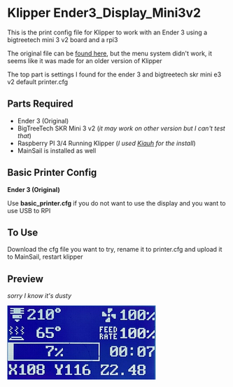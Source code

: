 # Klipper Ender3_Display_Mini3v2
This is the print config file for Klipper to work with an Ender 3 using a bigtreetech mini 3 v2 board and a rpi3


The original file can be [found here](https://gist.github.com/arabisaldrin/502a73786fe1e7af83754a0be07949a3), but the menu system didn't work, it seems like it was made for an older version of Klipper

The top part is settings I found for the ender 3 and bigtreetech skr mini e3 v2 default printer.cfg

## Parts Required
- Ender 3 (Original)
- BigTreeTech SKR Mini 3 v2 (*it may work on other version but I can't test that*)
- Raspberry PI 3/4 Running Klipper (*I used [Kiauh](https://github.com/dw-0/kiauh) for the install*)
- MainSail is installed as well

## Basic Printer Config
**Ender 3 (Original)** 

Use **basic_printer.cfg** if you do not want to use the display and you want to use USB to RPI


## To Use

Download the cfg file you want to try, rename it to printer.cfg and upload it to MainSail, restart klipper


## Preview
*sorry I know it's dusty*


![ender display preview](display.png)
